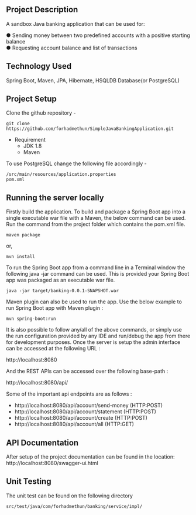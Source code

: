 ## Project Description
A sandbox Java banking application that can be used for:

● Sending money between two predefined accounts with a positive starting balance  
● Requesting account balance and list of transactions

## Technology Used
Spring Boot, Maven, JPA, Hibernate, HSQLDB Database(or PostgreSQL) 

## Project Setup
Clone the github repository - 
```
git clone https://github.com/forhadmethun/SimpleJavaBankingApplication.git
```
- Requirement
    - JDK 1.8
    - Maven

To use PostgreSQL change the following file accordingly - 
```
/src/main/resources/application.properties
pom.xml
```


## Running the server locally ##
Firstly build the application. To build and package a Spring Boot app into a single executable war file with a Maven, the below command can be used. Run the command from the project folder which contains the pom.xml file.

```
maven package
```
or,

```
mvn install
```

To run the Spring Boot app from a command line in a Terminal window the following java -jar command can be used. This is provided your Spring Boot app was packaged as an executable war file.

```
java -jar target/banking-0.0.1-SNAPSHOT.war
```

Maven plugin can also be used to run the app. Use the below example to run Spring Boot app with Maven plugin :

```
mvn spring-boot:run
```

It is also possible to follow any/all of the above commands, or simply use the run configuration provided by any IDE and run/debug the app from there for development purposes. Once the server is setup the admin interface can be accessed at the following URL :

http://localhost:8080

And the REST APIs can be accessed over the following base-path :

http://localhost:8080/api/

Some of the important api endpoints are as follows :

- http://localhost:8080/api/account/send-money (HTTP:POST)
- http://localhost:8080/api/account/statement (HTTP:POST)
- http://localhost:8080/api/account/create (HTTP:POST)
- http://localhost:8080/api/account/all (HTTP:GET)

## API Documentation ##
After setup of the project documentation can be found in the location: 
http://localhost:8080/swagger-ui.html

## Unit Testing
The unit test can be found on the following directory
```
src/test/java/com/forhadmethun/banking/service/impl/
```